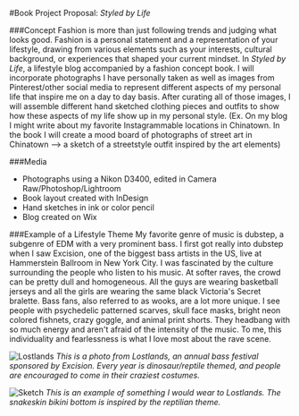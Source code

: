 #Book Project Proposal: _Styled by Life_

###Concept
Fashion is more than just following trends and judging what looks good. Fashion is a personal statement and a representation of your lifestyle, drawing from various elements such as your interests, cultural background, or experiences that shaped your current mindset. In _Styled by Life_, a lifestyle blog accompanied by a fashion concept book. I will incorporate photographs I have personally taken as well as images from Pinterest/other social media to represent different aspects of my personal life that inspire me on a day to day basis. After curating all of those images, I will assemble different hand sketched clothing pieces and outfits to show how these aspects of my life show up in my personal style. (Ex. On my blog I might write about my favorite Instagrammable locations in Chinatown. In the book I will create a mood board of photographs of street art in Chinatown --> a sketch of a streetstyle outfit inspired by the art elements)

###Media
- Photographs using a Nikon D3400, edited in Camera Raw/Photoshop/Lightroom
- Book layout created with InDesign
- Hand sketches in ink or color pencil
- Blog created on Wix

###Example of a Lifestyle Theme
My favorite genre of music is dubstep, a subgenre of EDM with a very prominent bass. I first got really into dubstep when I saw Excision, one of the biggest bass artists in the US, live at Hammerstein Ballroom in New York City. I was fascinated by the culture surrounding the people who listen to his music. At softer raves, the crowd can be pretty dull and homogeneous. All the guys are wearing basketball jerseys and all the girls are wearing the same black Victoria's Secret bralette. Bass fans, also referred to as wooks, are a lot more unique. I see people with psychedelic patterned scarves, skull face masks, bright neon colored fishnets, crazy goggle, and animal print shorts. They headbang with so much energy and aren't afraid of the intensity of the music. To me, this individuality and fearlessness is what I love most about the rave scene. 

![Lostlands](lostlands.jpg)
*This is a photo from Lostlands, an annual bass festival sponsored by Excision. Every year is dinosaur/reptile themed, and people are encouraged to come in their craziest costumes.*

![Sketch](outfitsketch.jpg)
*This is an example of something I would wear to Lostlands. The snakeskin bikini bottom is inspired by the reptilian theme.*